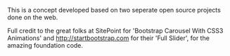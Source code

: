 This is a concept developed based on two seperate open source projects done on the web.

Full credit to the great folks at SitePoint for 'Bootstrap Carousel With CSS3 Animations' and http://startbootstrap.com for their 'Full Slider', for the amazing foundation code.